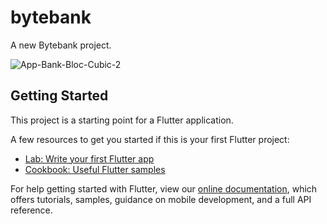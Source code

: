 # bytebank

A new Bytebank project.

![App-Bank-Bloc-Cubic-2](https://github.com/user-attachments/assets/1c1d8a88-7a90-46f0-9cfd-a299ad176693)


## Getting Started

This project is a starting point for a Flutter application.

A few resources to get you started if this is your first Flutter project:

- [Lab: Write your first Flutter app](https://flutter.dev/docs/get-started/codelab)
- [Cookbook: Useful Flutter samples](https://flutter.dev/docs/cookbook)

For help getting started with Flutter, view our
[online documentation](https://flutter.dev/docs), which offers tutorials,
samples, guidance on mobile development, and a full API reference.
